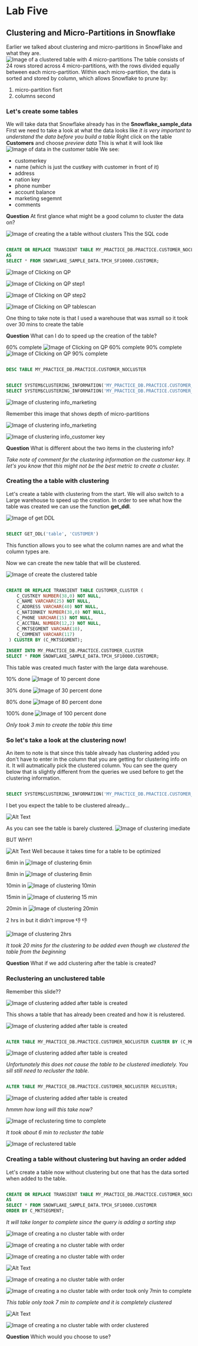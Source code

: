 # Lab Five
## Clustering and Micro-Partitions in Snowflake
Earlier we talked about clustering and micro-partitions in SnowFlake and what they are.  
![Image of a clustered table with 4 micro-partitions](https://github.com/ferninphilly/developintelligence_snowflake/blob/master/Module_04/Lab_04/Images/clustering.png)
The table consists of 24 rows stored across 4 micro-partitions, with the rows divided equally between each micro-partition. Within each micro-partition, the data is sorted and stored by column, which allows Snowflake to prune by:
1. micro-partition fisrt 
2. columns second 

### Let's create some tables
We will take data that Snowflake already has in the **Snowflake_sample_data**
First we need to take a look at what the data looks like
*it is very important to understand the data before you build a table*
Right click on the table **Customers** and choose *preview data*
This is what it will look like
![Image of data in the customer table](https://github.com/ferninphilly/developintelligence_snowflake/blob/master/Module_04/Lab_04/Images/1_describe_table.png)
We see: 
- customerkey 
- name (which is just the custkey with customer in front of it) 
- address
- nation key
- phone number 
- account balance
- marketing segemnt 
- comments 

**Question** 
At first glance what might be a good column to cluster the data on?

![Image of creating the a table without clusters](https://github.com/ferninphilly/developintelligence_snowflake/blob/master/Module_04/Lab_04/Images/2_create_nocluster_table.png)
This the SQL code 
```sql

CREATE OR REPLACE TRANSIENT TABLE MY_PRACTICE_DB.PRACTICE.CUSTOMER_NOCLUSTER
AS
SELECT * FROM SNOWFLAKE_SAMPLE_DATA.TPCH_SF10000.CUSTOMER;

```
![Image of Clicking on QP](https://github.com/ferninphilly/developintelligence_snowflake/blob/master/Module_04/Lab_04/Images/4_qp_create_nocluster_table.png)

![Image of Clicking on QP step1](https://github.com/ferninphilly/developintelligence_snowflake/blob/master/Module_04/Lab_04/Images/5_qp_create_nocluster_table_step1.png)

![Image of Clicking on QP step2](https://github.com/ferninphilly/developintelligence_snowflake/blob/master/Module_04/Lab_04/Images/6_qp_create_nocluster_table_step2_create.png)

![Image of Clicking on QP tablescan](https://github.com/ferninphilly/developintelligence_snowflake/blob/master/Module_04/Lab_04/Images/7_qp_create_cluster_table_step2_scan.png)

One thing to take note is that I used a warehouse that was xsmall so it took over 30 mins to create the table 

**Question** What can I do to speed up the creation of the table? 
 
 60% complete
![Image of Clicking on QP 60% complete](https://github.com/ferninphilly/developintelligence_snowflake/blob/master/Module_04/Lab_04/Images/8_qp_create_cluster_table_step2_create_40.png)
 90% complete
![Image of Clicking on QP 90% complete](https://github.com/ferninphilly/developintelligence_snowflake/blob/master/Module_04/Lab_04/Images/9_qp_create_cluster_table_step2_create_70.png)

```sql

DESC TABLE MY_PRACTICE_DB.PRACTICE.CUSTOMER_NOCLUSTER

```

```sql

SELECT SYSTEM$CLUSTERING_INFORMATION('MY_PRACTICE_DB.PRACTICE.CUSTOMER_NOCLUSTER','(C_CUSTKEY)');
SELECT SYSTEM$CLUSTERING_INFORMATION('MY_PRACTICE_DB.PRACTICE.CUSTOMER_NOCLUSTER','(C_MKTSEGMENT)');

```

![Image of clustering info_marketing](https://github.com/ferninphilly/developintelligence_snowflake/blob/master/Module_04/Lab_04/Images/10_clustering_info_nocluster_market_imediate.png)

Remember this image that shows depth of micro-partitions

![Image of clustering info_marketing](https://github.com/ferninphilly/developintelligence_snowflake/blob/master/Module_04/Lab_04/Images/overlapping.png)

![Image of clustering info_customer key](https://github.com/ferninphilly/developintelligence_snowflake/blob/master/Module_04/Lab_04/Images/11_clustering_info_nocluster_cust_key.png)

**Question** What is different about the two items in the clustering info?  
 
 *Take note of comment for the clustering information on the customer key.  It let's you know that this might not be the best metric to create a cluster.*
 
### Creating the a table with clustering 

Let's create a table with clustering from the start. We will also switch to a Large warehouse to speed up the creation.  In order to see what how the table was created we can use the function **get_ddl**.

![Image of get DDL](https://github.com/ferninphilly/developintelligence_snowflake/blob/master/Module_04/Lab_04/Images/get_ddl.png)

```sql

SELECT GET_DDL('table', 'CUSTOMER') 

```
This function allows you to see what the column names are and what the column types are.
 
Now we can create the new table that will be clustered.

![Image of create the clustered table](https://github.com/ferninphilly/developintelligence_snowflake/blob/master/Module_04/Lab_04/Images/12_create_cluster_table.png)

```sql

CREATE OR REPLACE TRANSIENT TABLE CUSTOMER_CLUSTER (
    C_CUSTKEY NUMBER(38,0) NOT NULL,
    C_NAME VARCHAR(25) NOT NULL,
    C_ADDRESS VARCHAR(40) NOT NULL,
    C_NATIONKEY NUMBER(38,0) NOT NULL,
    C_PHONE VARCHAR(15) NOT NULL,
    C_ACCTBAL NUMBER(12,2) NOT NULL,
    C_MKTSEGMENT VARCHAR(10),
    C_COMMENT VARCHAR(117)
 ) CLUSTER BY (C_MKTSEGMENT);
 
INSERT INTO MY_PRACTICE_DB.PRACTICE.CUSTOMER_CLUSTER
SELECT * FROM SNOWFLAKE_SAMPLE_DATA.TPCH_SF10000.CUSTOMER;

```

This table was created much faster with the large data warehouse.

 
 10% done
![Image of 10 percent done](https://github.com/ferninphilly/developintelligence_snowflake/blob/master/Module_04/Lab_04/Images/13_qp_create_cluster_table_step2_create_10.png)
 
 30% done
![Image of 30 percent done](https://github.com/ferninphilly/developintelligence_snowflake/blob/master/Module_04/Lab_04/Images/14_qp_create_cluster_table_step2_create_20.png)
 
 80% done
![Image of 80 percent done](https://github.com/ferninphilly/developintelligence_snowflake/blob/master/Module_04/Lab_04/Images/15_qp_create_cluster_table_step2_create_80.png)

 
 100% done
![Image of 100 percent done ](https://github.com/ferninphilly/developintelligence_snowflake/blob/master/Module_04/Lab_04/Images/16_qp_create_cluster_table_step2_create_100.png)

*Only took 3 min to create the table this time*

### So let's take a look at the clustering now!  


An item to note is that since this table already has clustering added you don't have to enter in the column that you are getting for clustering info on it.  It will autmatically pick the clustered column. You can see the query below that is slightly different from the queries we used before to get the clustering information.  

```sql

SELECT SYSTEM$CLUSTERING_INFORMATION('MY_PRACTICE_DB.PRACTICE.CUSTOMER_CLUSTER')

```
I bet you expect the table to be clustered already...

![Alt Text](https://media.giphy.com/media/Wq9RLX06zRg4UM42Qf/giphy.gif)

As you can see the table is barely clustered. 
![Image of clustering imediate](https://github.com/ferninphilly/developintelligence_snowflake/blob/master/Module_04/Lab_04/Images/19_clustering_info_cluster_market_4min.png)

BUT WHY! 

![Alt Text](https://media.giphy.com/media/l2JhtKtDWYNKdRpoA/giphy.gif) 
Well because it takes time for a table to be optimized

 
 6min in 
![Image of clustering 6min](https://github.com/ferninphilly/developintelligence_snowflake/blob/master/Module_04/Lab_04/Images/20_clustering_info_cluster_market_6min.png)

 
 8min in 
![Image of clustering 8min](https://github.com/ferninphilly/developintelligence_snowflake/blob/master/Module_04/Lab_04/Images/21_clustering_info_cluster_market_8min.png)

 
 10min in 
![Image of clustering 10min](https://github.com/ferninphilly/developintelligence_snowflake/blob/master/Module_04/Lab_04/Images/23_clustering_info_cluster_market_10min.png)

 
 15min in 
![Image of clustering 15 min](https://github.com/ferninphilly/developintelligence_snowflake/blob/master/Module_04/Lab_04/Images/24_clustering_info_cluster_market_15min.png)

 
 20min in 
![Image of clustering 20min](https://github.com/ferninphilly/developintelligence_snowflake/blob/master/Module_04/Lab_04/Images/25_clustering_info_cluster_market_20min.png)

 
 2 hrs in but it didn't improve 
 :-1:
:thumbsdown:

![Image of clustering 2hrs](https://github.com/ferninphilly/developintelligence_snowflake/blob/master/Module_04/Lab_04/Images/26_clustering_info_cluster_market_2hr.png)

*It took 20 mins for the clustering to be added even though we clustered the table from the beginning*

**Question** What if we add clustering after the table is created?

### Reclustering an unclustered table

Remember this slide?? 

![Image of clustering added after table is created](https://github.com/ferninphilly/developintelligence_snowflake/blob/master/Module_04/Lab_04/Images/reclustering.png) 

This shows a table that has already been created and how it is relustered.  


![Image of clustering added after table is created](https://github.com/ferninphilly/developintelligence_snowflake/blob/master/Module_04/Lab_04/Images/36_alter_table_nocluster.png)

```sql

ALTER TABLE MY_PRACTICE_DB.PRACTICE.CUSTOMER_NOCLUSTER CLUSTER BY (C_MKTSEGMENT);

```

![Image of clustering added after table is created](https://github.com/ferninphilly/developintelligence_snowflake/blob/master/Module_04/Lab_04/Images/37_no_change_nocluster.png)

*Unfortunately this does not cause the table to be clustered imediately.  You sill still need to recluster the table.*

```sql

ALTER TABLE MY_PRACTICE_DB.PRACTICE.CUSTOMER_NOCLUSTER RECLUSTER;

```

![Image of clustering added after table is created](https://github.com/ferninphilly/developintelligence_snowflake/blob/master/Module_04/Lab_04/Images/40_qp_recluster.png)

*hmmm how long will this take now?*

![Image of reclustering time to complete](https://github.com/ferninphilly/developintelligence_snowflake/blob/master/Module_04/Lab_04/Images/39_time_complete_recluster.png)

*It took about 6 min to recluster the table*

![Image of reclustered table](https://github.com/ferninphilly/developintelligence_snowflake/blob/master/Module_04/Lab_04/Images/41_reclustered_table.png)


### Creating a table without clustering but having an order added

Let's create a table now without clustering but one that has the data sorted when added to the table.  

```sql

CREATE OR REPLACE TRANSIENT TABLE MY_PRACTICE_DB.PRACTICE.CUSTOMER_NOCLUSTER_ORDER
AS
SELECT * FROM SNOWFLAKE_SAMPLE_DATA.TPCH_SF10000.CUSTOMER
ORDER BY C_MKTSEGMENT;

```
*It will take longer to complete since the query is adding a sorting step* 

![Image of creating a no cluster table with order](https://github.com/ferninphilly/developintelligence_snowflake/blob/master/Module_04/Lab_04/Images/29_qp_create_nocluster_order_sort.png)

![Image of creating a no cluster table with order](https://github.com/ferninphilly/developintelligence_snowflake/blob/master/Module_04/Lab_04/Images/30_qp_create_nocluster_order_tablescan2.png)

![Image of creating a no cluster table with order](https://github.com/ferninphilly/developintelligence_snowflake/blob/master/Module_04/Lab_04/Images/31_qp_create_nocluster_order_tablescan3.png)

![Alt Text](https://media.giphy.com/media/3oz8xKaR836UJOYeOc/giphy.gif)

![Image of creating a no cluster table with order](https://github.com/ferninphilly/developintelligence_snowflake/blob/master/Module_04/Lab_04/Images/32_qp_create_nocluster_order_tablescan4.png)

![Image of creating a no cluster table with order took only 7min to complete](https://github.com/ferninphilly/developintelligence_snowflake/blob/master/Module_04/Lab_04/Images/34_created_nocluster_order_7min.png)

*This table only took 7 min to complete and it is completely clustered* 

![Alt Text](https://media.giphy.com/media/lRnUWhmllPI9a/giphy.gif)

![Image of creating a no cluster table with order clustered](https://github.com/ferninphilly/developintelligence_snowflake/blob/master/Module_04/Lab_04/Images/35_clustering_info_nocluster_order_cluster_complete_imediate.png)

**Question** Which would you choose to use?




